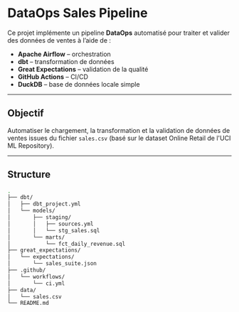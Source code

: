 #  DataOps Sales Pipeline

Ce projet implémente un pipeline **DataOps** automatisé pour traiter et valider des données de ventes à l’aide de :

- **Apache Airflow** – orchestration
- **dbt** – transformation de données
- **Great Expectations** – validation de la qualité
- **GitHub Actions** – CI/CD
- **DuckDB** – base de données locale simple

---

##  Objectif

Automatiser le chargement, la transformation et la validation de données de ventes issues du fichier `sales.csv` (basé sur le dataset Online Retail de l'UCI ML Repository).

---

##  Structure

```bash
.
├── dbt/
│   ├── dbt_project.yml
│   └── models/
│       ├── staging/
│       │   ├── sources.yml
│       │   └── stg_sales.sql
│       └── marts/
│           └── fct_daily_revenue.sql
├── great_expectations/
│   └── expectations/
│       └── sales_suite.json
├── .github/
│   └── workflows/
│       └── ci.yml
├── data/
│   └── sales.csv
└── README.md
